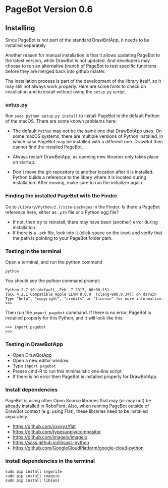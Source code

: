 # PageBot Version 0.6

## Installing

Since PageBot is not part of the standard DrawBotApp, it needs to be installed separately. 

Another reason for manual installation is that it allows updating PageBot to the latest version, while DrawBot is not updated. 
And developers may choose to run an alternative branch of PageBot to test specific functions before they are merged back into github master.

The installation process is part of the development of the library itself, so it may still not always work properly.
Here are some hints to check on installation and to install without using the `setup.py` script.

### setup.py

Run `sudo python setup.py install` to install PageBot in the default Python of the macOS.
There are some known problems here:

* The default `Python` may not be the same one that DrawBotApp uses. On some macOS systems, there are multiple versions of Python installed, in which case PageBot may be installed with a different one. DrawBot then cannot find the installed PageBot.

* Always restart DrawBotApp, as opening new libraries only takes place on startup.

* Don't move the git-repository to another location after it is installed. Python builds a reference to the libary where it is located during installation. After moving, make sure to run the initializer again.

### Finding the installed PageBot with the Finder

Go to `/Library/Python/2.7/site-packages` in the Finder.
Is there a PageBot reference here, either as `.pth` file or a Python egg file?

* If not, then try to reinstall, there may have been (another) error during installation.
* If there is a `.pth` file, look into it (click-space on the icon) and verify that the path is pointing to your PageBot folder path.

### Testing in the terminal

Open a terminal, and run the python command

    python

You should see the python command prompt:

    Python 2.7.10 (default, Feb  7 2017, 00:08:15) 
    [GCC 4.2.1 Compatible Apple LLVM 8.0.0 	(clang-800.0.34)] on darwin
    Type "help", "copyright", "credits" or "license" for more information.
    >>>

Then run the `import pagebot` command.
If there is no error, PageBot is installed properly for this Python, and it will look like this:
	
    >>> import pagebot
    >>> 

### Testing in DrawBotApp

* Open DrawBotApp
* Open a new editor window.
* Type `import pagebot`
* Presse cmd-R to run this minimalistic one-line script
* If there is no error then PageBot is installed properly for DrawBotApp.

### Install dependencies

PageBot is using other Open Source libraries that may (or may not) be already installed in RoboFont.
Also, when running PageBot outside of DrawBot context (e.g. using Flat), these libraries need to be installed separately.

* https://github.com/xxyxyz/flat
* https://github.com/typesupply/compositor
* https://github.com/imageio/imageio
* https://sass.github.io/libsass-python
* https://github.com/GoogleCloudPlatform/google-cloud-python

### Install dependencies in the terminal

    sudo pip install svgwrite
    sudo pip install imageio
    sudo pip install libsass
